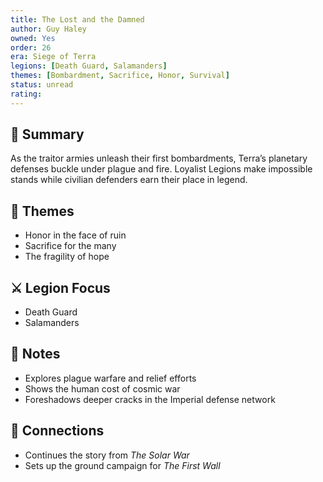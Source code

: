 ```yaml
---
title: The Lost and the Damned
author: Guy Haley
owned: Yes
order: 26
era: Siege of Terra
legions: [Death Guard, Salamanders]
themes: [Bombardment, Sacrifice, Honor, Survival]
status: unread
rating:
---
```


## 🧭 Summary
As the traitor armies unleash their first bombardments, Terra’s planetary defenses buckle under plague and fire. Loyalist Legions make impossible stands while civilian defenders earn their place in legend.

## 🧠 Themes
- Honor in the face of ruin  
- Sacrifice for the many  
- The fragility of hope  

## ⚔️ Legion Focus
- Death Guard  
- Salamanders  

## 📝 Notes
- Explores plague warfare and relief efforts  
- Shows the human cost of cosmic war  
- Foreshadows deeper cracks in the Imperial defense network  

## 🔗 Connections
- Continues the story from *The Solar War*  
- Sets up the ground campaign for *The First Wall*  